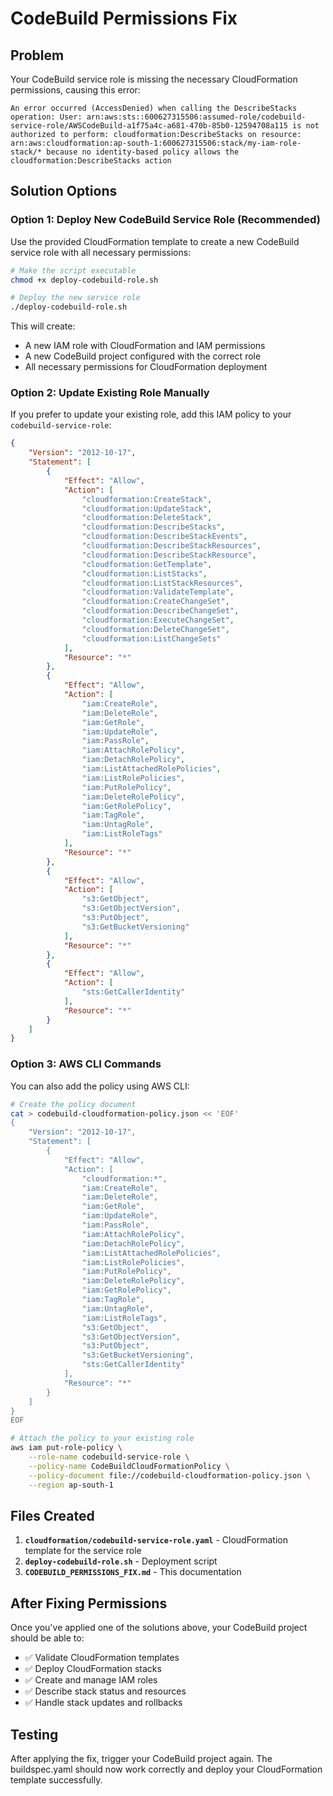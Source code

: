 # CodeBuild Permissions Fix

## Problem
Your CodeBuild service role is missing the necessary CloudFormation permissions, causing this error:
```
An error occurred (AccessDenied) when calling the DescribeStacks operation: User: arn:aws:sts::600627315506:assumed-role/codebuild-service-role/AWSCodeBuild-a1f75a4c-a681-470b-85b0-12594708a115 is not authorized to perform: cloudformation:DescribeStacks on resource: arn:aws:cloudformation:ap-south-1:600627315506:stack/my-iam-role-stack/* because no identity-based policy allows the cloudformation:DescribeStacks action
```

## Solution Options

### Option 1: Deploy New CodeBuild Service Role (Recommended)

Use the provided CloudFormation template to create a new CodeBuild service role with all necessary permissions:

```bash
# Make the script executable
chmod +x deploy-codebuild-role.sh

# Deploy the new service role
./deploy-codebuild-role.sh
```

This will create:
- A new IAM role with CloudFormation and IAM permissions
- A new CodeBuild project configured with the correct role
- All necessary permissions for CloudFormation deployment

### Option 2: Update Existing Role Manually

If you prefer to update your existing role, add this IAM policy to your `codebuild-service-role`:

```json
{
    "Version": "2012-10-17",
    "Statement": [
        {
            "Effect": "Allow",
            "Action": [
                "cloudformation:CreateStack",
                "cloudformation:UpdateStack",
                "cloudformation:DeleteStack",
                "cloudformation:DescribeStacks",
                "cloudformation:DescribeStackEvents",
                "cloudformation:DescribeStackResources",
                "cloudformation:DescribeStackResource",
                "cloudformation:GetTemplate",
                "cloudformation:ListStacks",
                "cloudformation:ListStackResources",
                "cloudformation:ValidateTemplate",
                "cloudformation:CreateChangeSet",
                "cloudformation:DescribeChangeSet",
                "cloudformation:ExecuteChangeSet",
                "cloudformation:DeleteChangeSet",
                "cloudformation:ListChangeSets"
            ],
            "Resource": "*"
        },
        {
            "Effect": "Allow",
            "Action": [
                "iam:CreateRole",
                "iam:DeleteRole",
                "iam:GetRole",
                "iam:UpdateRole",
                "iam:PassRole",
                "iam:AttachRolePolicy",
                "iam:DetachRolePolicy",
                "iam:ListAttachedRolePolicies",
                "iam:ListRolePolicies",
                "iam:PutRolePolicy",
                "iam:DeleteRolePolicy",
                "iam:GetRolePolicy",
                "iam:TagRole",
                "iam:UntagRole",
                "iam:ListRoleTags"
            ],
            "Resource": "*"
        },
        {
            "Effect": "Allow",
            "Action": [
                "s3:GetObject",
                "s3:GetObjectVersion",
                "s3:PutObject",
                "s3:GetBucketVersioning"
            ],
            "Resource": "*"
        },
        {
            "Effect": "Allow",
            "Action": [
                "sts:GetCallerIdentity"
            ],
            "Resource": "*"
        }
    ]
}
```

### Option 3: AWS CLI Commands

You can also add the policy using AWS CLI:

```bash
# Create the policy document
cat > codebuild-cloudformation-policy.json << 'EOF'
{
    "Version": "2012-10-17",
    "Statement": [
        {
            "Effect": "Allow",
            "Action": [
                "cloudformation:*",
                "iam:CreateRole",
                "iam:DeleteRole",
                "iam:GetRole",
                "iam:UpdateRole",
                "iam:PassRole",
                "iam:AttachRolePolicy",
                "iam:DetachRolePolicy",
                "iam:ListAttachedRolePolicies",
                "iam:ListRolePolicies",
                "iam:PutRolePolicy",
                "iam:DeleteRolePolicy",
                "iam:GetRolePolicy",
                "iam:TagRole",
                "iam:UntagRole",
                "iam:ListRoleTags",
                "s3:GetObject",
                "s3:GetObjectVersion",
                "s3:PutObject",
                "s3:GetBucketVersioning",
                "sts:GetCallerIdentity"
            ],
            "Resource": "*"
        }
    ]
}
EOF

# Attach the policy to your existing role
aws iam put-role-policy \
    --role-name codebuild-service-role \
    --policy-name CodeBuildCloudFormationPolicy \
    --policy-document file://codebuild-cloudformation-policy.json \
    --region ap-south-1
```

## Files Created

1. **`cloudformation/codebuild-service-role.yaml`** - CloudFormation template for the service role
2. **`deploy-codebuild-role.sh`** - Deployment script
3. **`CODEBUILD_PERMISSIONS_FIX.md`** - This documentation

## After Fixing Permissions

Once you've applied one of the solutions above, your CodeBuild project should be able to:
- ✅ Validate CloudFormation templates
- ✅ Deploy CloudFormation stacks
- ✅ Create and manage IAM roles
- ✅ Describe stack status and resources
- ✅ Handle stack updates and rollbacks

## Testing

After applying the fix, trigger your CodeBuild project again. The buildspec.yaml should now work correctly and deploy your CloudFormation template successfully.
